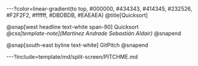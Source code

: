 ---?color=linear-gradient(to top, #000000, #434343, #414345, #232526, #F2F2F2, #ffffff, #DBDBDB, #EAEAEA)
@title[Quicksort]

@snap[west headline text-white span-90]
Quicksort<br>*@css[template-note](Martínez Andrade Sebastián Aldair)*
@snapend

@snap[south-east byline  text-white]
GitPitch
@snapend

---?include=template/md/split-screen/PITCHME.md
